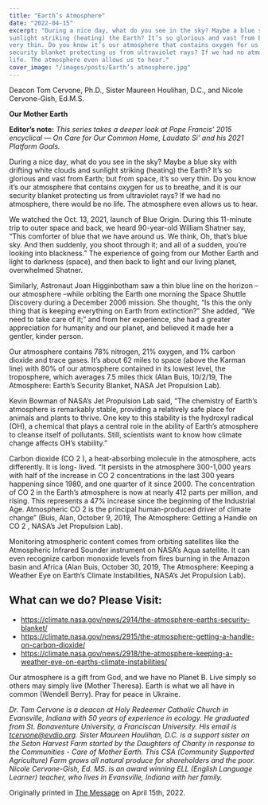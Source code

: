 ```yaml
---
title: "Earth’s Atmosphere"
date: "2022-04-15"
excerpt: "During a nice day, what do you see in the sky? Maybe a blue sky with drifting white clouds and
sunlight striking (heating) the Earth? It’s so glorious and vast from Earth; but from space, it’s so
very thin. Do you know it’s our atmosphere that contains oxygen for us to breathe, and it is our
security blanket protecting us from ultraviolet rays? If we had no atmosphere, there would be no
life. The atmosphere even allows us to hear."
cover_image: "/images/posts/Earth’s atmosphere.jpg"
---
```


Deacon Tom Cervone, Ph.D., Sister Maureen Houlihan, D.C., and Nicole Cervone-Gish, Ed.M.S.

**Our Mother Earth**

**Editor’s note:**
_This series takes a deeper look at Pope Francis’ 2015 encyclical ― On Care for Our Common
Home, Laudato Si’ and his 2021 Platform Goals._

During a nice day, what do you see in the sky? Maybe a blue sky with drifting white clouds and
sunlight striking (heating) the Earth? It’s so glorious and vast from Earth; but from space, it’s so
very thin. Do you know it’s our atmosphere that contains oxygen for us to breathe, and it is our
security blanket protecting us from ultraviolet rays? If we had no atmosphere, there would be no
life. The atmosphere even allows us to hear.

We watched the Oct. 13, 2021, launch of Blue Origin. During this 11-minute trip to outer space
and back, we heard 90-year-old William Shatner say, “This comforter of blue that we have
around us. We think, Oh, that’s blue sky. And then suddenly, you shoot through it; and all of a
sudden, you’re looking into blackness.” The experience of going from our Mother Earth and
light to darkness (space), and then back to light and our living planet, overwhelmed Shatner.

Similarly, Astronaut Joan Higginbotham saw a thin blue line on the horizon – our atmosphere
–while orbiting the Earth one morning the Space Shuttle Discovery during a December 2006
mission. She thought, “Is this the only thing that is keeping everything on Earth from
extinction?” She added, “We need to take care of it;” and from her experience, she had a greater
appreciation for humanity and our planet, and believed it made her a gentler, kinder person.

Our atmosphere contains 78% nitrogen, 21% oxygen, and 1% carbon dioxide and trace gases.
It’s about 62 miles to space (above the Karman line) with 80% of our atmosphere contained in its
lowest level, the troposphere, which averages 7.5 miles thick (Alan Buis, 10/2/19, The
Atmosphere: Earth’s Security Blanket, NASA Jet Propulsion Lab).

Kevin Bowman of NASA’s Jet Propulsion Lab said, “The chemistry of Earth’s atmosphere is
remarkably stable, providing a relatively safe place for animals and plants to thrive. One key to
this stability is the hydroxyl radical (OH), a chemical that plays a central role in the ability of
Earth’s atmosphere to cleanse itself of pollutants. Still, scientists want to know how climate
change affects OH’s stability.”

Carbon dioxide (CO 2 ), a heat-absorbing molecule in the atmosphere, acts differently. It is long-
lived. “It persists in the atmosphere 300-1,000 years with half of the increase in CO 2
concentrations in the last 300 years happening since 1980, and one quarter of it since 2000. The
concentration of CO 2 in the Earth’s atmosphere is now at nearly 412 parts per million, and rising.
This represents a 47% increase since the beginning of the Industrial Age. Atmospheric CO 2 is the
principal human-produced driver of climate change” (Buis, Alan, October 9, 2019, The
Atmosphere: Getting a Handle on CO 2 , NASA’s Jet Propulsion Lab).

Monitoring atmospheric content comes from orbiting satellites like the Atmospheric Infrared
Sounder instrument on NASA’s Aqua satellite. It can even recognize carbon monoxide levels
from fires burning in the Amazon basin and Africa (Alan Buis, October 30, 2019, The
Atmosphere: Keeping a Weather Eye on Earth’s Climate Instabilities, NASA’s Jet Propulsion
Lab).

## What can we do? Please Visit:

- https://climate.nasa.gov/news/2914/the-atmosphere-earths-security-blanket/
- https://climate.nasa.gov/news/2915/the-atmosphere-getting-a-handle-on-carbon-dioxide/
- https://climate.nasa.gov/news/2918/the-atmosphere-keeping-a-weather-eye-on-earths-climate-instabilities/

Our atmosphere is a gift from God, and we have no Planet B. Live simply so others may simply
live (Mother Theresa). Earth is what we all have in common (Wendell Berry). Pray for peace in
Ukraine.

_Dr. Tom Cervone is a deacon at Holy Redeemer Catholic Church in Evansville, Indiana with 50
years of experience in ecology. He graduated from St. Bonaventure University, a Franciscan
University. His email is tcervone@evdio.org. Sister Maureen Houlihan, D.C. is a support sister
on the Seton Harvest Farm started by the Daughters of Charity in response to the Communities -
Care of Mother Earth. This CSA (Community Supported Agriculture) Farm grows all natural
produce for shareholders and the poor. Nicole Cervone-Gish, Ed. MS. is an award winning ELL
(English Language Learner) teacher, who lives in Evansville, Indiana with her family._

Originally printed in [The Message](https://evdiomessage.org/) on April 15th, 2022.
